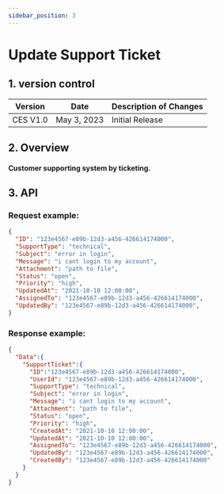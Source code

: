 ```yaml
---
sidebar_position: 3
---
```


# Update Support Ticket

## 1. version control

| Version  | Date        | Description of Changes |
| -------- | ----------- | ---------------------- |
| CES V1.0 | May 3, 2023 | Initial Release        |

## 2. Overview

#### Customer supporting system by ticketing.


## 3. API

### Request example:

```json
{
  "ID": "123e4567-e89b-12d3-a456-426614174000",
  "SupportType": "technical",
  "Subject": "error in login",
  "Message": "i cant login to my account",
  "Attachment": "path to file",
  "Status": "open",
  "Priority": "high",
  "UpdatedAt": "2021-10-10 12:00:00",
  "AssignedTo": "123e4567-e89b-12d3-a456-426614174000",
  "UpdatedBy": "123e4567-e89b-12d3-a456-426614174000",
}
```
### Response example:

```json
{
  "Data":{
    "SupportTicket":{
      "ID":"123e4567-e89b-12d3-a456-426614174000",
      "UserId": "123e4567-e89b-12d3-a456-426614174000",
      "SupportType": "technical",
      "Subject": "error in login",
      "Message": "i cant login to my account",
      "Attachment": "path to file",
      "Status": "open",
      "Priority": "high",
      "CreatedAt": "2021-10-10 12:00:00",
      "UpdatedAt": "2021-10-10 12:00:00",
      "AssignedTo": "123e4567-e89b-12d3-a456-426614174000",
      "UpdatedBy": "123e4567-e89b-12d3-a456-426614174000",
      "CreatedBy": "123e4567-e89b-12d3-a456-426614174000"
    }
  }
}
```